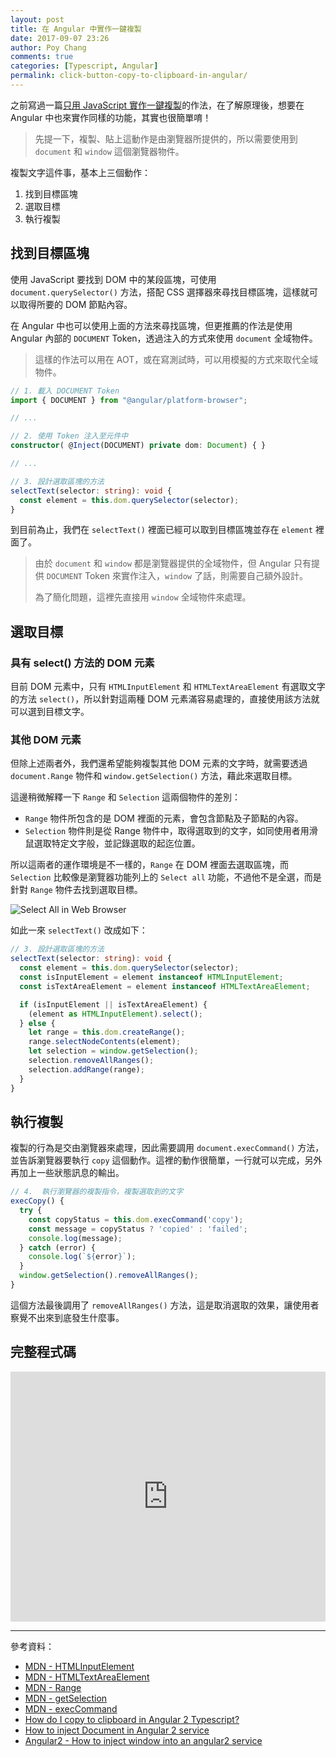 ```yaml
---
layout: post
title: 在 Angular 中實作一鍵複製
date: 2017-09-07 23:26
author: Poy Chang
comments: true
categories: [Typescript, Angular]
permalink: click-button-copy-to-clipboard-in-angular/
---
```

之前寫過一篇[只用 JavaScript 實作一鍵複製](https://blog.poychang.net/javascript-copy-clipboard/)的作法，在了解原理後，想要在 Angular 中也來實作同樣的功能，其實也很簡單唷！

>先提一下，複製、貼上這動作是由瀏覽器所提供的，所以需要使用到 `document` 和 `window` 這個瀏覽器物件。

複製文字這件事，基本上三個動作：

1. 找到目標區塊
2. 選取目標
3. 執行複製

## 找到目標區塊

使用 JavaScript 要找到 DOM 中的某段區塊，可使用 `document.querySelector()` 方法，搭配 CSS 選擇器來尋找目標區塊，這樣就可以取得所要的 DOM 節點內容。

在 Angular 中也可以使用上面的方法來尋找區塊，但更推薦的作法是使用 Angular 內部的 `DOCUMENT` Token，透過注入的方式來使用 `document` 全域物件。

>這樣的作法可以用在 AOT，或在寫測試時，可以用模擬的方式來取代全域物件。

```typescript
// 1. 載入 DOCUMENT Token
import { DOCUMENT } from "@angular/platform-browser";

// ...

// 2. 使用 Token 注入至元件中
constructor( @Inject(DOCUMENT) private dom: Document) { }

// ...

// 3. 設計選取區塊的方法
selectText(selector: string): void {
  const element = this.dom.querySelector(selector);
}
```
到目前為止，我們在 `selectText()` 裡面已經可以取到目標區塊並存在 `element` 裡面了。

>由於 `document` 和 `window` 都是瀏覽器提供的全域物件，但 Angular 只有提供 `DOCUMENT` Token 來實作注入，`window` 了話，則需要自己額外設計。
>
>為了簡化問題，這裡先直接用 `window` 全域物件來處理。

## 選取目標

### 具有 select() 方法的 DOM 元素

目前 DOM 元素中，只有 `HTMLInputElement` 和 `HTMLTextAreaElement` 有選取文字的方法 `select()`，所以針對這兩種 DOM 元素滿容易處理的，直接使用該方法就可以選到目標文字。

### 其他 DOM 元素

但除上述兩者外，我們還希望能夠複製其他 DOM 元素的文字時，就需要透過 `document.Range` 物件和 `window.getSelection()` 方法，藉此來選取目標。

這邊稍微解釋一下 `Range` 和 `Selection` 這兩個物件的差別：

* `Range` 物件所包含的是 DOM 裡面的元素，會包含節點及子節點的內容。
* `Selection` 物件則是從 Range 物件中，取得選取到的文字，如同使用者用滑鼠選取特定文字般，並記錄選取的起迄位置。

所以這兩者的運作環境是不一樣的，`Range` 在 DOM 裡面去選取區塊，而 `Selection` 比較像是瀏覽器功能列上的 `Select all` 功能，不過他不是全選，而是針對 `Range` 物件去找到選取目標。

![Select All in Web Browser](https://i.imgur.com/rX8h52p.png)

如此一來 `selectText()` 改成如下：

```typescript
// 3. 設計選取區塊的方法
selectText(selector: string): void {
  const element = this.dom.querySelector(selector);
  const isInputElement = element instanceof HTMLInputElement;
  const isTextAreaElement = element instanceof HTMLTextAreaElement;

  if (isInputElement || isTextAreaElement) {
    (element as HTMLInputElement).select();
  } else {
    let range = this.dom.createRange();
    range.selectNodeContents(element);
    let selection = window.getSelection();
    selection.removeAllRanges();
    selection.addRange(range);
  }
}
```

## 執行複製

複製的行為是交由瀏覽器來處理，因此需要調用 `document.execCommand()` 方法，並告訴瀏覽器要執行 `copy` 這個動作。這裡的動作很簡單，一行就可以完成，另外再加上一些狀態訊息的輸出。

```typescript
// 4.  執行瀏覽器的複製指令，複製選取到的文字
execCopy() {
  try {
    const copyStatus = this.dom.execCommand('copy');
    const message = copyStatus ? 'copied' : 'failed';
    console.log(message);
  } catch (error) {
    console.log(`${error}`);
  }
  window.getSelection().removeAllRanges();
}
```

這個方法最後調用了 `removeAllRanges()` 方法，這是取消選取的效果，讓使用者察覺不出來到底發生什麼事。

## 完整程式碼

<iframe src="https://stackblitz.com/edit/angular-copy-clipboard?embed=1&file=app/copy.component.ts&view=editor" height="400" width="100%" frameborder="0"></iframe>

----------

參考資料：

* [MDN - HTMLInputElement](https://developer.mozilla.org/en-US/docs/Web/API/HTMLInputElement)
* [MDN - HTMLTextAreaElement](https://developer.mozilla.org/en-US/docs/Web/API/HTMLTextAreaElement)
* [MDN - Range](https://developer.mozilla.org/en-US/docs/Web/API/Range)
* [MDN - getSelection](https://developer.mozilla.org/en-US/docs/Web/API/Window/getSelection)
* [MDN - execCommand](https://developer.mozilla.org/en-US/docs/Web/API/Document/execCommand)
* [How do I copy to clipboard in Angular 2 Typescript?](https://stackoverflow.com/questions/36328159/how-do-i-copy-to-clipboard-in-angular-2-typescript)
* [How to inject Document in Angular 2 service](https://stackoverflow.com/questions/37521298/how-to-inject-document-in-angular-2-service)
* [Angular2 - How to inject window into an angular2 service](https://stackoverflow.com/questions/34177221/angular2-how-to-inject-window-into-an-angular2-service)
